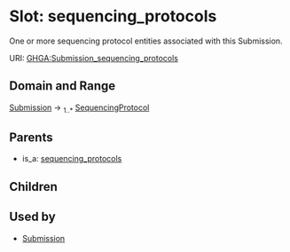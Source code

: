 
# Slot: sequencing_protocols


One or more sequencing protocol entities associated with this Submission.

URI: [GHGA:Submission_sequencing_protocols](https://w3id.org/GHGA/Submission_sequencing_protocols)


## Domain and Range

[Submission](Submission.md) &#8594;  <sub>1..\*</sub> [SequencingProtocol](SequencingProtocol.md)

## Parents

 *  is_a: [sequencing_protocols](sequencing_protocols.md)

## Children


## Used by

 * [Submission](Submission.md)

